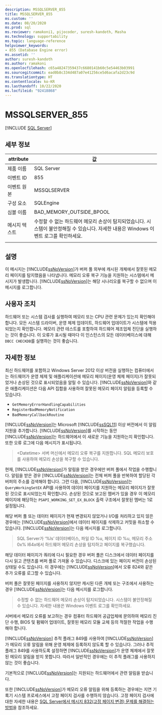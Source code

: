 ```yaml
---
description: MSSQLSERVER_855
title: MSSQLSERVER_855
ms.custom: ''
ms.date: 08/20/2020
ms.prod: sql
ms.reviewer: ramakoni1, pijocoder, suresh-kandoth, Masha
ms.technology: supportability
ms.topic: language-reference
helpviewer_keywords:
- 855 (Database Engine error)
ms.assetid: ''
author: suresh-kandoth
ms.author: ramakoni
ms.openlocfilehash: c65a48247359437c6680141b60c5e54463b03991
ms.sourcegitcommit: ead0b8c334d487a07e41256ce5d6acafa2d23c9d
ms.translationtype: HT
ms.contentlocale: ko-KR
ms.lasthandoff: 10/22/2020
ms.locfileid: "92418868"
---
```

# <a name="mssqlserver_855"></a>MSSQLSERVER_855
 [!INCLUDE [SQL Server](../../includes/applies-to-version/sqlserver.md)]

## <a name="details"></a>세부 정보

|attribute|값|
|---|---|
|제품 이름|SQL Server|
|이벤트 ID|855|
|이벤트 원본|MSSQLSERVER|
|구성 요소|SQLEngine|
|심볼 이름|BAD_MEMORY_OUTSIDE_BPOOL|
|메시지 텍스트|수정할 수 없는 하드웨어 메모리 손상이 탐지되었습니다. 시스템이 불안정해질 수 있습니다. 자세한 내용은 Windows 이벤트 로그를 확인하세요.|
||

## <a name="explanation"></a>설명

이 메시지는 [!INCLUDE[ssNoVersion](../../includes/ssnoversion-md.md)]가 버퍼 풀 외부에 캐시된 개체에서 잘못된 메모리 페이지를 탐지했음을 나타냅니다. 메모리 오류 복구 기능을 지원하는 시스템에서 메시지가 발생합니다. [!INCLUDE[ssNoVersion](../../includes/ssnoversion-md.md)]는 해당 시나리오를 복구할 수 없으며 이 메시지를 로그합니다.

## <a name="user-action"></a>사용자 조치

하드웨어 또는 시스템 검사를 실행하여 메모리 또는 CPU 관련 문제가 있는지 확인해야 합니다. 모든 시스템 드라이버, 운영 체제 업데이트, 하드웨어 업데이트가 시스템에 적용되었는지 확인합니다. 메모리 관련 테스트를 포함하여 하드웨어 제조업체 진단을 실행하는 것이 좋습니다. 이 오류가 표시될 때마다 이 인스턴스의 모든 데이터베이스에 대해 `DBCC CHECKDB`를 실행하는 것이 좋습니다.

## <a name="more-information"></a>자세한 정보

최신 하드웨어를 포함하고 Windows Server 2012 이상 버전을 실행하는 컴퓨터에서는 하드웨어가 운영 체제 및 애플리케이션에 메모리 페이지(운영 체제 페이지)가 잘못되었거나 손상된 것으로 표시되었음을 알릴 수 있습니다. [!INCLUDE[ssNoVersion](../../includes/ssnoversion-md.md)]와 같은 애플리케이션은 다음 API 집합을 사용하여 잘못된 메모리 페이지 알림을 등록할 수 있습니다.

- `GetMemoryErrorHandlingCapabilities`
- `RegisterBadMemoryNotification`
- `BadMemoryCallbackRoutine`

[!INCLUDE[ssNoVersion](../../includes/ssnoversion-md.md)]는 Microsoft [!INCLUDE[ssSQL11](../../includes/sssql11-md.md)] 이상 버전에서 이 알림 지원을 추가합니다. [!INCLUDE[ssNoVersion](../../includes/ssnoversion-md.md)]를 시작하는 동안 [!INCLUDE[ssNoVersion](../../includes/ssnoversion-md.md)]는 하드웨어에서 이 새로운 기능을 지원하는지 확인합니다. 또한 오류 로그에 다음 메시지가 표시됩니다.

> \<Datetime> 서버 머신에서 메모리 오류 복구를 지원합니다. SQL 메모리 보호를 사용하여 메모리 손상을 복구할 수 있습니다.

현재, [!INCLUDE[ssNoVersion](../../includes/ssnoversion-md.md)]가 알림을 받은 경우에만 버퍼 풀에서 작업을 수행합니다. 알림을 받은 경우 [!INCLUDE[ssNoVersion](../../includes/ssnoversion-md.md)]는 전체 버퍼 풀을 반복하여 할당된 각 버퍼의 주소를 검색해야 합니다. 그런 다음, [!INCLUDE[ssNoVersion](../../includes/ssnoversion-md.md)]는 `QueryWorkingSetEX` API를 사용하여 데이터 페이지를 지원하는 메모리 페이지가 잘못된 것으로 표시되었는지 확인합니다. 손상된 것으로 보고된 멤버가 있을 경우 이 메모리 페이지에 해당하는 `PSAPI_WORKING_SET_EX_BLOCK` 출력 구조에서 잘못된 멤버는 1로 설정됩니다.

해당 버퍼 풀 또는 데이터 페이지가 현재 변경되지 않았거나 I/O를 처리하고 있지 않은 경우에는 [!INCLUDE[ssNoVersion](../../includes/ssnoversion-md.md)]에서 데이터 페이지를 삭제하고 커밋을 취소할 수 있습니다. [!INCLUDE[ssNoVersion](../../includes/ssnoversion-md.md)]는 다음 메시지를 로그합니다.

> SQL Server가 ‘%ls’ 데이터베이스, 파일 ID %u, 페이지 ID %u, 메모리 주소 0x% I64x에서 하드웨어 메모리 손상을 탐지하고 페이지를 복구했습니다.

해당 데이터 페이지가 쿼리에 다시 필요한 경우 버퍼 풀은 디스크에서 데이터 페이지를 다시 읽고 콘텐츠를 버퍼 풀로 가져올 수 있습니다. 디스크에 있는 페이지 버전이 손상된 상태일 수도 있습니다. 이 경우에는 [!INCLUDE[ssNoVersion](../../includes/ssnoversion-md.md)]에서 오류 824와 같은 추가 오류를 로그할 수 있습니다.

버퍼 풀은 잘못된 페이지를 사용하지 않지만 캐시된 다른 개체 또는 구조에서 사용하는 경우 [!INCLUDE[ssNoVersion](../../includes/ssnoversion-md.md)]는 다음 메시지를 로그합니다.

> 수정할 수 없는 하드웨어 메모리 손상이 탐지되었습니다. 시스템이 불안정해질 수 있습니다. 자세한 내용은 Windows 이벤트 로그를 확인하세요.

서버에서 메모리 오류를 보고하는 경우 컴퓨터 하드웨어 공급업체에 문의하여 메모리 진단 수행, BIOS 및 펌웨어 업데이트, 잘못된 메모리 모듈 교체 등의 적절한 작업을 수행해야 합니다.

[!INCLUDE[ssNoVersion](../../includes/ssnoversion-md.md)] 추적 플래그 849를 사용하여 [!INCLUDE[ssNoVersion](../../includes/ssnoversion-md.md)]가 메모리 오류 알림을 위해 운영 체제에 등록하지 않도록 할 수 있습니다. 그러나 추적 플래그 849를 사용하도록 설정하면 [!INCLUDE[ssNoVersion](../../includes/ssnoversion-md.md)]가 운영 체제에서 잘못된 메모리 알림을 받지 못합니다. 따라서 일반적인 경우에는 이 추적 플래그를 사용하지 않는 것이 좋습니다.

기본적으로 [!INCLUDE[ssNoVersion](../../includes/ssnoversion-md.md)]는 지원되는 하드웨어에서 관련 알림을 받습니다.

또한 [!INCLUDE[ssNoVersion](../../includes/ssnoversion-md.md)]가 메모리 오류 알림을 위해 등록하는 경우에는 지연 기록기 시스템 프로세스에서 고정 페이지 검사를 수행하지 않습니다. 고정 페이지 검사에 대한 자세한 내용은 [SQL Server에서 메시지 832(고정 페이지 변경) 문제를 해결하는 방법](https://support.microsoft.com/help/2015759)을 참조하세요.
